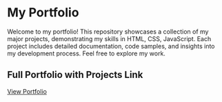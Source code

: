 # My Portfolio
Welcome to my portfolio! This repository showcases a collection of my major projects, demonstrating my skills in HTML, CSS, JavaScript. Each project includes detailed documentation, code samples, and insights into my development process. Feel free to explore my work.

## Full Portfolio with Projects Link
[View Portfolio](https://mdkeum.github.io/Personal-Portfolio/)
